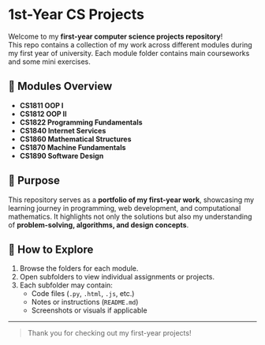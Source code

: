 # 1st-Year CS Projects

Welcome to my **first-year computer science projects repository**!  
This repo contains a collection of my work across different modules during my first year of university. Each module folder contains main courseworks and some mini exercises.

## 📂 Modules Overview
- **CS1811 OOP I**
- **CS1812 OOP II**
- **CS1822 Programming Fundamentals**
- **CS1840 Internet Services**
- **CS1860 Mathematical Structures**
- **CS1870 Machine Fundamentals**
- **CS1890 Software Design**

## 🚀 Purpose

This repository serves as a **portfolio of my first-year work**, showcasing my learning journey in programming, web development, and computational mathematics. It highlights not only the solutions but also my understanding of **problem-solving, algorithms, and design concepts**.

## 📝 How to Explore

1. Browse the folders for each module.  
2. Open subfolders to view individual assignments or projects.  
3. Each subfolder may contain:
   - Code files (`.py`, `.html`, `.js`, etc.)  
   - Notes or instructions (`README.md`)  
   - Screenshots or visuals if applicable

---     
> Thank you for checking out my first-year projects!
